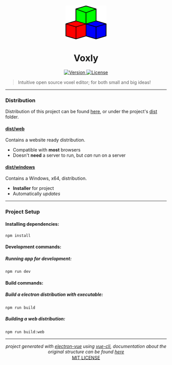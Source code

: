 <p align="center">
	<a>
		<img width="128px" src="https://github.com/ClarkThyLord/Voxly/blob/master/static/voxly.svg?sanitize=true" alt="VOXLY" />
		<h1 align="center">
			Voxly
		</h1>
	</a>
</p>


<p align="center">
	<a href="https://github.com/ClarkThyLord/Voxly/releases">
		<img src="https://img.shields.io/badge/Version-1.0.0-blue.svg" alt="Version">
	</a>
	<a href="https://github.com/ClarkThyLord/Voxly/blob/master/LICENSE">
		<img src="https://img.shields.io/badge/License-MIT-brightgreen.svg" alt="License">
	</a>
</p>

> Intuitive open source voxel editor; for both small and big ideas!

---

### Distribution

Distribution of this project can be found [here](https://github.com/ClarkThyLord/Voxly/releases), or under the project's [dist](https://github.com/ClarkThyLord/Voxly/tree/master/dist) folder.

#### [dist/web](https://github.com/ClarkThyLord/Voxly/tree/master/dist/web)

Contains a website ready distribution.

* Compatible with __most__ browsers
* Doesn't **need** a server to run, but *can* run on a server

#### [dist/windows](https://github.com/ClarkThyLord/Voxly/tree/master/dist/windows)

Contains a Windows, x64, distribution.

* **Installer** for project
* Automatically *updates*

---

### Project Setup

#### Installing dependencies:
```console
npm install
```

#### Development commands:

##### Running app for development:
```console
npm run dev
```

#### Build commands:

##### Build a electron distribution with executable:
```console
npm run build
```

##### Building a web distribution:
```console
npm run build:web
```

---

<p align="center">
	<i>
		project generated with <a href="https://github.com/SimulatedGREG/electron-vue" target="_blank" rel="noopener noreferrer">electron-vue</a> using <a href="https://github.com/vuejs/vue-cli" target="_blank" rel="noopener noreferrer">vue-cli</a>, documentation about the original structure can be found <a href="https://simulatedgreg.gitbooks.io/electron-vue/content/index.html" target="_blank" rel="noopener noreferrer">here</a>
	</i>
	<br />
	<a href="https://github.com/ClarkThyLord/Voxly/blob/master/LICENSE" target="_blank" rel="noopener noreferrer" style="vertical-align: middle;">
		MIT LICENSE
	</a>
</p>
